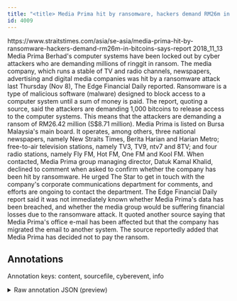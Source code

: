 ```yaml
---
title: "<title> Media Prima hit by ransomware, hackers demand RM26m in bitcoins, says report </title>"
id: 4009
---
```


<title> Media Prima hit by ransomware, hackers demand RM26m in bitcoins, says report </title>
<source> https://www.straitstimes.com/asia/se-asia/media-prima-hit-by-ransomware-hackers-demand-rm26m-in-bitcoins-says-report </source>
<date> 2018_11_13 </date>
<text>
Media Prima Berhad's computer systems have been locked out by cyber attackers who are demanding millions of ringgit in ransom.
The media company, which runs a stable of TV and radio channels, newspapers, advertising and digital media companies was hit by a ransomware attack last Thursday (Nov 8), The Edge Financial Daily reported.
Ransomware is a type of malicious software (malware) designed to block access to a computer system until a sum of money is paid.
The report, quoting a source, said the attackers are demanding 1,000 bitcoins to release access to the computer systems.
This means that the attackers are demanding a ransom of RM26.42 million (S$8.71 million).
Media Prima is listed on Bursa Malaysia's main board.
It operates, among others, three national newspapers, namely New Straits Times, Berita Harian and Harian Metro; free-to-air television stations, namely TV3, TV9, ntv7 and 8TV; and four radio stations, namely Fly FM, Hot FM, One FM and Kool FM.
When contacted, Media Prima group managing director, Datuk Kamal Khalid, declined to comment when asked to confirm whether the company has been hit by ransomware.
He urged The Star to get in touch with the company's corporate communications department for comments, and efforts are ongoing to contact the department.
The Edge Financial Daily report said it was not immediately known whether Media Prima's data has been breached, and whether the media group would be suffering financial losses due to the ransomware attack.
It quoted another source saying that Media Prima's office e-mail has been affected but that the company has migrated the email to another system.
The source reportedly added that Media Prima has decided not to pay the ransom.
</text>



## Annotations

Annotation keys: content, sourcefile, cyberevent, info

<details>
<summary>Raw annotation JSON (preview)</summary>

```json
{
  "content": "Media Prima Berhad's computer systems have been locked out by cyber attackers who are demanding millions of ringgit in ransom. The media company, which runs a stable of TV and radio channels, newspapers, advertising and digital media companies was hit by a ransomware attack last Thursday (Nov 8), The Edge Financial Daily reported. Ransomware is a type of malicious software (malware) designed to block access to a computer system until a sum of money is paid. The report, quoting a source, said the attackers are demanding 1,000 bitcoins to release access to the computer systems. This means that the attackers are demanding a ransom of RM26.42 million (S$8.71 million). Media Prima is listed on Bursa Malaysia's main board. It operates, among others, three national newspapers, namely New Straits Times, Berita Harian and Harian Metro; free-to-air television stations, namely TV3, TV9, ntv7 and 8TV; and four radio stations, namely Fly FM, Hot FM, One FM and Kool FM. When contacted, Media Prima group managing director, Datuk Kamal Khalid, declined to comment when asked to confirm whether the company has been hit by ransomware. He urged The Star to get in touch with the company's corporate communications department for comments, and efforts are ongoing to contact the department. The Edge Financial Daily report said it was not immediately known whether Media Prima's data has been breached, and whether the media group would be suffering financial losses due to the ransomware attack. It quoted another source saying that Media Prima's office e-mail has been affected but that the company has migrated the email to another system. The source reportedly added that Media Prima has decided not to pay the ransom.",
  "sourcefile": "4009.txt",
  "cyberevent": {
    "hopper": [
      {
        "index": 0,
        "relation": "Same",
        "events": [
          {
            "index": "E8",
            "type": "Attack",
            "realis": "Other",
            "nugget": {
              "startOffset": 1381,
              "index": "T30",
              "endOffset": 1398,
              "text": "has been breached"
            },
            "argument": [
              {
                "index": "T29",
                "text": "data",
                "endOffset": 1380,
                "role": {
                  "type": "Compromised-Data"
                },
                "startOffset": 1376,
                "type": "Data"
              },
              {
                "index": "T28",
                "external_reference": {
                  "dbpediaURI": "http://dbpedia.org/resource/Media_Prima",
                  "wikidataid": "Q6805531"
                },
                "endOffset": 1373,
                "role": {
                  "type": "Victim"
                },
                "text": "Media Prima",
                "startOffset": 1362,
                "type": "Organization"
              }
            ],
            "subtype": "Databreach"
          },
          {
            "index": "E9",
            "type": "Attack",
            "realis": "Other",
            "nugget": {
              "startOffset": 1475,
              "index": "T31",
              "endOffset": 1492,
              "text": "ransomware attack"
            },
            "argument": [
              {
                "index": "T32",
                "external_reference": {
                  "wikidataid": "Q1331793"
                },
                "endOffset": 1427,
                "role": {
                  "type": "Victim"
                },
                "text": "media group",
                "startOffset": 1416,
                "type": "Organization"
              }
            ],
            "subtype": "Ransom"
          },
          {
            "index": "E10",
            "type": "Attack",
            "realis": "Other",
            "nugget": {
              "startOffset": 1704,
              "index": "T33",
              "endOffset": 1718,
          
```
</details>
